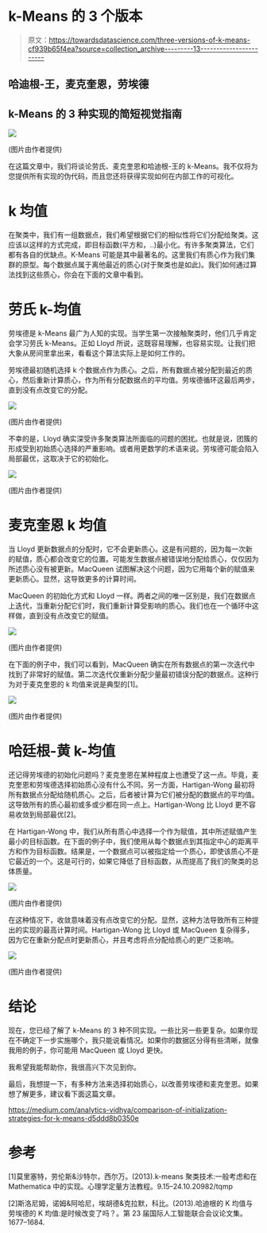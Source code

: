 # k-Means 的 3 个版本

> 原文：<https://towardsdatascience.com/three-versions-of-k-means-cf939b65f4ea?source=collection_archive---------13----------------------->

## 哈迪根-王，麦克奎恩，劳埃德

## k-Means 的 3 种实现的简短视觉指南

![](img/b0f037add8fa28c357af5b4feb60a2b6.png)

(图片由作者提供)

在这篇文章中，我们将谈论劳氏、麦克奎恩和哈迪根-王的 k-Means。我不仅将为您提供所有实现的伪代码，而且您还将获得实现如何在内部工作的可视化。

# k 均值

在聚类中，我们有一组数据点，我们希望根据它们的相似性将它们分配给聚类。这应该以这样的方式完成，即目标函数(平方和，..)最小化。有许多聚类算法，它们都有各自的优缺点。K-Means 可能是其中最著名的。这里我们有质心作为我们集群的原型。每个数据点属于离他最近的质心(对于聚类也是如此)。我们如何通过算法找到这些质心，你会在下面的文章中看到。

# 劳氏 k-均值

劳埃德是 k-Means 最广为人知的实现。当学生第一次接触聚类时，他们几乎肯定会学习劳氏 k-Means。正如 Lloyd 所说，这既容易理解，也容易实现。让我们把大象从房间里拿出来，看看这个算法实际上是如何工作的。

劳埃德最初随机选择 k 个数据点作为质心。之后，所有数据点被分配到最近的质心，然后重新计算质心，作为所有分配数据点的平均值。劳埃德循环这最后两步，直到没有点改变它的分配。

![](img/a7f4cca6a7045c6bc0f8a2d56da4d362.png)

(图片由作者提供)

不幸的是，Lloyd 确实深受许多聚类算法所面临的问题的困扰。也就是说，团簇的形成受到初始质心选择的严重影响。或者用更数学的术语来说。劳埃德可能会陷入局部最优，这取决于它的初始化。

![](img/0ca10e9de3c0e562b4d11af17d371d43.png)

(图片由作者提供)

# 麦克奎恩 k 均值

当 Lloyd 更新数据点的分配时，它不会更新质心。这是有问题的，因为每一次新的赋值，质心都会改变它的位置。可能发生数据点被错误地分配给质心，仅仅因为所述质心没有被更新。MacQueen 试图解决这个问题，因为它用每个新的赋值来更新质心。显然，这导致更多的计算时间。

MacQueen 的初始化方式和 Lloyd 一样。两者之间的唯一区别是，我们在数据点上迭代，当重新分配它们时，我们重新计算受影响的质心。我们也在一个循环中这样做，直到没有点改变它的赋值。

![](img/908cff6166ef925250ae4af2365c3cfd.png)

(图片由作者提供)

在下面的例子中，我们可以看到，MacQueen 确实在所有数据点的第一次迭代中找到了非常好的赋值。第二次迭代仅重新分配少量最初错误分配的数据点。这种行为对于麦克奎恩的 k 均值来说是典型的[1]。

![](img/5d351008d6891627f164258e10879816.png)

(图片由作者提供)

# 哈廷根-黄 k-均值

还记得劳埃德的初始化问题吗？麦克奎恩在某种程度上也遭受了这一点。毕竟，麦克奎恩和劳埃德选择初始质心没有什么不同。另一方面，Hartigan-Wong 最初将所有数据点分配给随机质心。之后，后者被计算为它们被分配的数据点的平均值。这导致所有的质心最初或多或少都在同一点上。Hartigan-Wong 比 Lloyd 更不容易收敛到局部最优[2]。

在 Hartigan-Wong 中，我们从所有质心中选择一个作为赋值，其中所述赋值产生最小的目标函数。在下面的例子中，我们使用从每个数据点到其指定中心的距离平方和作为目标函数。结果是，一个数据点可以被指定给一个质心，即使该质心不是它最近的一个。这是可行的，如果它降低了目标函数，从而提高了我们的聚类的总体质量。

![](img/773b318e844dd92ad079f5aeee854528.png)

(图片由作者提供)

在这种情况下，收敛意味着没有点改变它的分配。显然，这种方法导致所有三种提出的实现的最高计算时间。Hartigan-Wong 比 Lloyd 或 MacQueen 复杂得多，因为它在重新分配点时更新质心，并且考虑将点分配给质心的更广泛影响。

![](img/9fd8451bd1156ae0e65f3cfeb422efbf.png)

(图片由作者提供)

# 结论

现在，您已经了解了 k-Means 的 3 种不同实现。一些比另一些更复杂。如果你现在不确定下一步实施哪个，我只能说看情况。如果你的数据区分得有些清晰，就像我用的例子，你可能用 MacQueen 或 Lloyd 更快。

我希望我能帮助你，我很高兴下次见到你。

最后，我想提一下，有多种方法来选择初始质心，以改善劳埃德和麦克奎恩。如果想了解更多，建议看下面这篇文章。

<https://medium.com/analytics-vidhya/comparison-of-initialization-strategies-for-k-means-d5ddd8b0350e>  

# 参考

[1]莫里塞特，劳伦斯&沙特尔，西尔万。(2013).k-means 聚类技术:一般考虑和在 Mathematica 中的实现。心理学定量方法教程。9.15–24.10.20982/tqmp

[2]斯洛尼姆，诺姆&阿哈尼，埃胡德&克拉默，科比。(2013).哈迪根的 K 均值与劳埃德的 K 均值:是时候改变了吗？。第 23 届国际人工智能联合会议论文集。1677–1684.